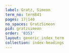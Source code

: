 ```yaml
---
label: Gratz, Simeon
term_no: term841
pages: 17|140
no_spaces: GratzSimeon
pid: gratzsimeon
order: '0353'
layout: generic_index_term
collection: index-headings
---
```

